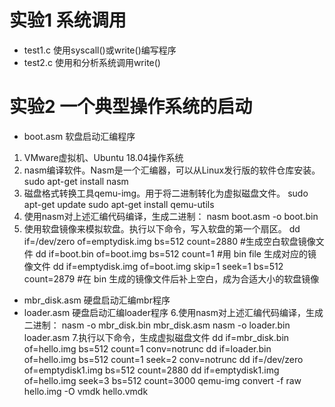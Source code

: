 # 实验1 系统调用
  - test1.c 使用syscall()或write()编写程序
  - test2.c 使用和分析系统调用write()  
    
# 实验2 一个典型操作系统的启动
  - boot.asm 软盘启动汇编程序
  1. VMware虚拟机、Ubuntu 18.04操作系统
  2. nasm编译软件。Nasm是一个汇编器，可以从Linux发行版的软件仓库安装。
     sudo apt-get install nasm
  3. 磁盘格式转换工具qemu-img。用于将二进制转化为虚拟磁盘文件。
     sudo apt-get update
     sudo apt-get install qemu-utils
  4. 使用nasm对上述汇编代码编译，生成二进制：
     nasm boot.asm -o boot.bin
  5. 使用软盘镜像来模拟软盘。执行以下命令，写入软盘的第一个扇区。
     dd if=/dev/zero of=emptydisk.img bs=512 count=2880 #生成空白软盘镜像文件
     dd if=boot.bin of=boot.img bs=512 count=1 #用 bin file 生成对应的镜像文件
     dd if=emptydisk.img of=boot.img skip=1 seek=1 bs=512 count=2879 #在 bin 生成的镜像文件后补上空白，成为合适大小的软盘镜像

  - mbr_disk.asm 硬盘启动汇编mbr程序
  - loader.asm   硬盘启动汇编loader程序
  6.使用nasm对上述汇编代码编译，生成二进制：
    nasm -o mbr_disk.bin mbr_disk.asm
    nasm -o loader.bin loader.asm
  7.执行以下命令，生成虚拟磁盘文件
    dd if=mbr_disk.bin of=hello.img bs=512 count=1 conv=notrunc
    dd if=loader.bin of=hello.img bs=512 count=1 seek=2 conv=notrunc
    dd if=/dev/zero of=emptydisk1.img bs=512 count=2880
    dd if=emptydisk1.img of=hello.img seek=3 bs=512 count=3000
    qemu-img convert -f raw hello.img -O vmdk hello.vmdk

 
